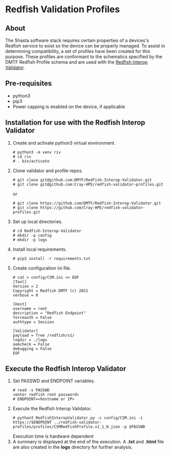 # Redfish Validation Profiles

## About
The Shasta software stack requires certain properties of a devices's Redfish
service to exist so the device can be properly managed. To assist in determining
compatibility, a set of profiles have been created for this purpose. These
profiles are conformant to the schematics specified by the DMTF Redfish Profile
schema and are used with the [Redfish Interop
Validator](https://github.com/DMTF/Redfish-Interop-Validator).

## Pre-requisites

* python3
* pip3
* Power capping is enabled on the device, if applicable

## Installation for use with the Redfish Interop Validator
1. Create and activate python3 virtual environment.
   ```
   # python3 -m venv riv
   # cd riv
   # . bin/activate
   ```
2. Clone validator and profile repos.
   ```
   # git clone git@github.com:DMTF/Redfish-Interop-Validator.git
   # git clone git@github.com:Cray-HPE/redfish-validator-profiles.git
   ```
   or
   ```
   # git clone https://github.com/DMTF/Redfish-Interop-Validator.git
   # git clone https://github.com/Cray-HPE/redfish-validator-profiles.git
   ```
3. Set up local directories.
   ```
   # cd Redfish-Interop-Validator
   # mkdir -p config
   # mkdir -p logs
   ```
4. Install local requirements.
   ```
   # pip3 install -r requirements.txt
   ```
5. Create configuration ini file.
   ```
   # cat > config/CSM.ini << EOF
   [Tool]
   Version = 2
   Copyright = Redfish DMTF (c) 2021
   verbose = 0

   [Host]
   username = root
   description = "Redfish Endpoint"
   forceauth = False
   authtype = Session

   [Validator]
   payload = Tree /redfish/v1/
   logdir = ./logs
   oemcheck = False
   debugging = False
   EOF
   ```
## Execute the Redfish Interop Validator
1. Set PASSWD and ENDPOINT variables.
   ```
   # read -s PASSWD
   <enter redfish root password>
   # ENDPOINT=<hostname or IP>
   ```
1. Execute the Redfish Interop Validator.
   ```
   # python3 RedfishInteropValidator.py -c config/CSM.ini -i https://$ENDPOINT ../redfish-validator-profiles/profiles/CSMRedfishProfile.v1_1_0.json -p $PASSWD
   ```
   Execution time is hardware dependent
2. A summary is displayed at the end of the execution. A **.txt** and **.html**
file are also created in the **logs** directory for further analysis.